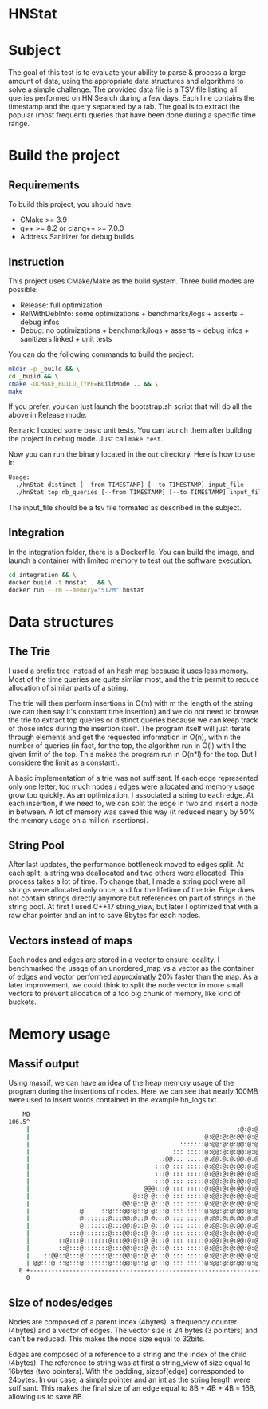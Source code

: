 # HNStat

# Subject

The goal of this test is to evaluate your ability to parse & process a large
amount of data, using the appropriate data structures and algorithms to solve a
simple challenge.
The provided data file is a TSV file listing all queries performed on HN Search
during a few days. Each line contains the timestamp and the query separated by
a tab. The goal is to extract the popular (most frequent) queries that have
been done during a specific time range.

# Build the project

## Requirements

To build this project, you should have:

 - CMake >= 3.9
 - g++ >= 8.2 or clang++ >= 7.0.0
 - Address Sanitizer for debug builds

## Instruction

This project uses CMake/Make as the build system.
Three build modes are possible:

 - Release: full optimization
 - RelWithDebInfo: some optimizations + benchmarks/logs + asserts + debug infos
 - Debug: no optimizations + benchmark/logs + asserts + debug infos + sanitizers
 linked + unit tests

You can do the following commands to build the project:
```bash
mkdir -p _build && \
cd _build && \
cmake -DCMAKE_BUILD_TYPE=BuildMode .. && \
make
```
If you prefer, you can just launch the bootstrap.sh script that will do all the
above in Release mode.

Remark: I coded some basic unit tests. You can launch them after building the
project in debug mode. Just call `make test`.

Now you can run the binary located in the `out` directory. Here is how
to use it:

```sh
Usage:
  ./hnStat distinct [--from TIMESTAMP] [--to TIMESTAMP] input_file
  ./hnStat top nb_queries [--from TIMESTAMP] [--to TIMESTAMP] input_file
```

The input\_file should be a tsv file formated as described in the subject.

## Integration

In the integration folder, there is a Dockerfile. You can build the image,
and launch a container with limited memory to test out the software execution.

```sh
cd integration && \
docker build -t hnstat . && \
docker run --rm --memory="512M" hnstat
```

# Data structures

## The Trie

I used a prefix tree instead of an hash map because it uses less memory.
Most of the time queries are quite similar most, and the trie permit to
reduce allocation of similar parts of a string.

The trie will then perform insertions in O(m) with m the length of the string
(we can then say it's constant time insertion) and we do not need to browse the
trie to extract top queries or distinct queries because we can keep track of
those infos during the insertion itself. The program itself will just iterate
through elements and get the requested information in O(n), with n the number
of queries (in fact, for the top, the algorithm run in O(l) with l the given
limit of the top. This makes the program run in O(n*l) for the top. But I
considere the limit as a constant).

A basic implementation of a trie was not suffisant. If each edge represented
only one letter, too much nodes / edges were allocated and memory usage grow
too quickly. As an optimization, I associated a string to each edge. At each
insertion, if we need to, we can split the edge in two and insert a node in
between. A lot of memory was saved this way (it reduced nearly by 50% the
memory usage on a million insertions).

## String Pool

After last updates, the performance bottleneck moved to edges split. At
each split, a string was deallocated and two others were allocated. This process
takes a lot of time. To change that, I made a string pool were all strings were
allocated only once, and for the lifetime of the trie. Edge does not contain
strings directly anymore but references on part of strings in the string pool.
At first I used C++17 string\_view, but later I optimized that with a raw char
pointer and an int to save 8bytes for each nodes.

## Vectors instead of maps

Each nodes and edges are stored in a vector to ensure locality. I benchmarked
the usage of an unordered\_map vs a vector as the container of edges and vector
performed approximatly 20% faster than the map.
As a later improvement, we could think to split the node vector in more small
vectors to prevent allocation of a too big chunk of memory, like kind of 
buckets.


# Memory usage

## Massif output

Using massif, we can have an idea of the heap memory usage of the program
during the insertions of nodes. Here we can see that nearly 100MB were used
to insert words contained in the example hn\_logs.txt.
```bash
    MB
106.5^                                                                       :
     |                                                          :@:@:@:::@::#:
     |                                                 @:@@:@:@:@@:@:@:::@::#:
     |                                          :::::::@:@@:@:@:@@:@:@:::@::#:
     |                                        ::: :::::@:@@:@:@:@@:@:@:::@::#:
     |                                    ::@@::: :::::@:@@:@:@:@@:@:@:::@::#:
     |                                   :::@ ::: :::::@:@@:@:@:@@:@:@:::@::#:
     |                                   :::@ ::: :::::@:@@:@:@:@@:@:@:::@::#:
     |                                   :::@ ::: :::::@:@@:@:@:@@:@:@:::@::#:
     |                                @@@:::@ ::: :::::@:@@:@:@:@@:@:@:::@::#:
     |                             @::@ @:::@ ::: :::::@:@@:@:@:@@:@:@:::@::#:
     |                          @@:@::@ @:::@ ::: :::::@:@@:@:@:@@:@:@:::@::#:
     |              @     ::@:::@@:@::@ @:::@ ::: :::::@:@@:@:@:@@:@:@:::@::#:
     |              @:::::::@:::@@:@::@ @:::@ ::: :::::@:@@:@:@:@@:@:@:::@::#:
     |              @:::::::@:::@@:@::@ @:::@ ::: :::::@:@@:@:@:@@:@:@:::@::#:
     |           :::@:::::::@:::@@:@::@ @:::@ ::: :::::@:@@:@:@:@@:@:@:::@::#:
     |        ::@:::@:::::::@:::@@:@::@ @:::@ ::: :::::@:@@:@:@:@@:@:@:::@::#:
     |        ::@:::@:::::::@:::@@:@::@ @:::@ ::: :::::@:@@:@:@:@@:@:@:::@::#:
     |    ::@@::@:::@:::::::@:::@@:@::@ @:::@ ::: :::::@:@@:@:@:@@:@:@:::@::#:
     | @@:::@ ::@:::@:::::::@:::@@:@::@ @:::@ ::: :::::@:@@:@:@:@@:@:@:::@::#:
   0 +----------------------------------------------------------------------->Gi
     0                                                                   7.361
```

## Size of nodes/edges

Nodes are composed of a parent index (4bytes), a frequency counter (4bytes) and a
vector of edges. The vector size is 24 bytes (3 pointers) and can't be reduced.
This makes the node size equal to 32bits.


Edges are composed of a reference to a string and the index of the child
(4bytes). The reference to string was at first a string\_view of size equal to
16bytes (two pointers). With the padding, sizeof(edge) corresponded to 24bytes.
In our case, a simple pointer and an int as the string length were suffisant.
This makes the final size of an edge equal to 8B + 4B + 4B = 16B, allowing us to
save 8B.
